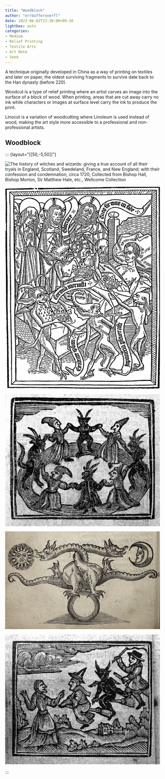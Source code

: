 ```yaml
---
title: "Woodblock"
author: "errbufferoverfl"
date: 2023-06-02T23:30:00+09:30
lightbox: auto
categories:
- Medium
- Relief Printing
- Textile Arts
- Art Note
- Seed
---
```


A technique originally developed in China as a way of printing on textiles and later on paper, the oldest surviving fragments to survive date back to the Han dynasty (before 220).

Woodcut is a type of relief printing where an artist carves an image into the surface of a block of wood. When printing, areas that are cut away carry no ink while characters or images at surface level carry the ink to produce the print.

Linocut is a variation of woodcutting where Linoleum is used instead of wood, making the art style more accessible to a professional and non-professional artists.

## Woodblock

::: {layout="[[50,-5,50]]"}

![**The history of witches and wizards: giving a true account of all their tryals in England, Scotland, Swedeland, France, and New England; with their confession and condemnation**, circa 1720, Collected from Bishop Hall, Bishop Morton, Sir Matthew Hale, etc., [Wellcome Collection](https://wellcomecollection.org/works/abkab8tq/images?id=a3nuy2zq)](/imgs/a-feast-around-a-table-with-devils-and-witches.png)

![**[Ars moriendi](/notebook/ars-moriendi.md), [woodblock](woodblock.md) 7 of 11**, Circa 1460, illustrator unknown, en wikipedia. [Source](http://userpage.fu-berlin.de/~aeimhof/seelefr.htm)](/imgs/ars-moriendi.png)

![**The history of witches and wizards: giving a true account of all their tryals in England, Scotland, Swedeland, France, and New England; with their confession and condemnation**, circa 1720, Collected from Bishop Hall, Bishop Morton, Sir Matthew Hale, etc., [Wellcome Collection](https://wellcomecollection.org/works/abkab8tq/images?id=a3nuy2zq)](/imgs/witches-dancing-in-a-circle-with-the-devil.png)

![**Theatrum Chemicum Britannicum**, [woodblock](woodblock), circa 1652, Elias Ashmole, [The Public Domain Review](https://publicdomainreview.org/collection/theatrum-chemicum). Alchemical image taken from the British alchemical theater of ripley, depicts the two-headed serpent of arabia: azoth and kibrit](/imgs/theatrum-chemicum-britannicum.png)

![**The history of witches and wizards: giving a true account of all their tryals in England, Scotland, Swedeland, France, and New England; with their confession and condemnation**, circa 1720, Collected from Bishop Hall, Bishop Morton, Sir Matthew Hale, etc., [Wellcome Collection](https://wellcomecollection.org/works/abkab8tq/images?id=a3nuy2zq), Witches flying on broomsticks](/imgs/witches-flying-on-broomsticks.png)

:::
